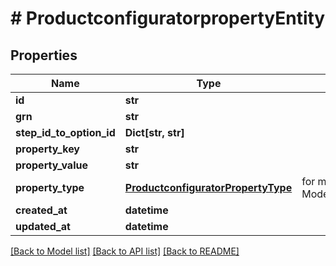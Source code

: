 # # ProductconfiguratorpropertyEntity


## Properties 


Name | Type | Description | Notes
------------ | ------------- | ------------- | -------------
**id**| **str** |   | [optional]
**grn**| **str** |   | [optional]
**step_id_to_option_id**| **Dict[str, str]** |   | [optional]
**property_key**| **str** |   | [optional]
**property_value**| **str** |   | [optional]
**property_type**| [**ProductconfiguratorPropertyType**](ProductconfiguratorPropertyType.md) |  for more information please, see Model/ProductconfiguratorPropertyType.php  | [optional]
**created_at**| **datetime** |   | [optional]
**updated_at**| **datetime** |   | [optional]


[[Back to Model list]](../../README.md#models) [[Back to API list]](../../README.md#endpoints) [[Back to README]](../../README.md)

